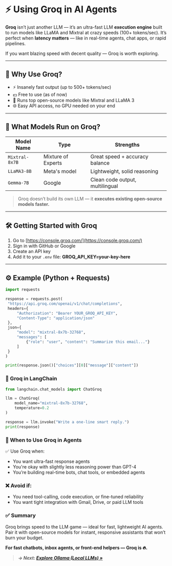 # ⚡ Using Groq in AI Agents

**Groq** isn’t just another LLM — it’s an ultra-fast LLM **execution engine** built to run models like LLaMA and Mixtral at crazy speeds (100+ tokens/sec). It’s perfect when **latency matters** — like in real-time agents, chat apps, or rapid pipelines.

If you want blazing speed with decent quality — Groq is worth exploring.

---

## 🚀 Why Use Groq?

- ⚡ Insanely fast output (up to 500+ tokens/sec)
- 💵 Free to use (as of now)
- 🧠 Runs top open-source models like Mixtral and LLaMA 3
- 🌐 Easy API access, no GPU needed on your end

---

## 🧠 What Models Run on Groq?

| Model Name       | Type        | Strengths                         |
|------------------|-------------|-----------------------------------|
| `Mixtral-8x7B`   | Mixture of Experts | Great speed + accuracy balance     |
| `LLaMA3-8B`      | Meta's model | Lightweight, solid reasoning       |
| `Gemma-7B`       | Google       | Clean code output, multilingual    |

> Groq doesn’t build its own LLM — it **executes existing open-source models faster.**

---

## 🛠️ Getting Started with Groq

1. Go to [https://console.groq.com/](https://console.groq.com/)
2. Sign in with GitHub or Google
3. Create an API key
4. Add it to your `.env` file: 
**GROQ_API_KEY=your-key-here**
---

## ⚙️ Example (Python + Requests)

```python
import requests

response = requests.post(
 "https://api.groq.com/openai/v1/chat/completions",
 headers={
     "Authorization": "Bearer YOUR_GROQ_API_KEY",
     "Content-Type": "application/json"
 },
 json={
     "model": "mixtral-8x7b-32768",
     "messages": [
         {"role": "user", "content": "Summarize this email..."}
     ]
 }
)

print(response.json()["choices"][0]["message"]["content"])
```

### 🧩 Groq in LangChain
```python 
from langchain.chat_models import ChatGroq

llm = ChatGroq(
    model_name="mixtral-8x7b-32768",
    temperature=0.2
)

response = llm.invoke("Write a one-line smart reply.")
print(response)
```
### 📌 When to Use Groq in Agents
✅ Use Groq when:

- You want ultra-fast response agents
- You're okay with slightly less reasoning power than GPT-4
- You’re building real-time bots, chat tools, or embedded agents

### ❌ Avoid if:

- You need tool-calling, code execution, or fine-tuned reliability
- You want tight integration with Gmail, Drive, or paid LLM tools

### ✅ Summary
Groq brings speed to the LLM game — ideal for fast, lightweight AI agents. Pair it with open-source models for instant, responsive assistants that won’t burn your budget.

**For fast chatbots, inbox agents, or front-end helpers — Groq is 🔥.**

>***→ Next: [Explore Ollama (Local LLMs) »](4_ollama.md)***